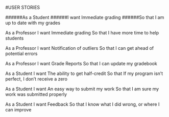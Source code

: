 #USER STORIES

######As a Student
######I want Immediate grading
######So that I am up to date with my grades

  As a Professor
  I want Immediate grading
  So that I have more time to help students

  As a Professor
  I want Notification of outliers
  So that I can get ahead of potential errors

  As a Professor
  I want Grade Reports
  So that I can update my gradebook

  As a Student
  I want The ability to get half-credit
  So that If my program isn’t perfect, I don’t receive a zero

  As a Student
  I want An easy way to submit my work
  So that I am sure my work was submitted properly

  As a Student
  I want Feedback
  So that I know what I did wrong, or where I can improve
